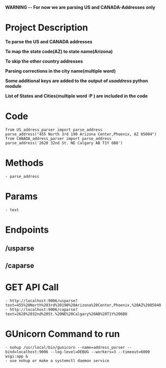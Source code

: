**WARNING -- For now we are parsing US and CANADA-Addresses only**

# Project Description

**To parse the US and CANADA addresses**

**To map the state code(AZ) to state name(Arizona)**

**To skip the other country addresses**

**Parsing corrections in the city name(multiple word)**

**Some additional keys are added to the output of *usaddress* python module**

**List of States and Cities(multiple word :P ) are included in the code**

# Code
```
from US_address_parser import parse_address
parse_address("455 North 3rd 190 Arizona Center,Phoenix, AZ 85004")
from CANADA_address_parser import parse_address
parse_address('2620 32nd St. NE Calgary AB T1Y 6B8')
```

# Methods
	- parse_address

# Params
	- text

# Endpoints
## /usparse
## /caparse

# GET API Call
	- http://localhost:9006/usparse?text=455%20North%203rd%20190%20Arizona%20Center,Phoenix,%20AZ%2085040
	- http://localhost:9006/caparse?text=2620%2032nd%20St.%20NE%20Calgary%20AB%20T1Y%206B8

# GUnicorn Command to run
	- nohup /usr/local/bin/gunicorn --name=address_parser --bind=localhost:9006 --log-level=DEBUG --workers=3 --timeout=6000 wsgi:app &
	- use nohup or make a systemctl daemon service

